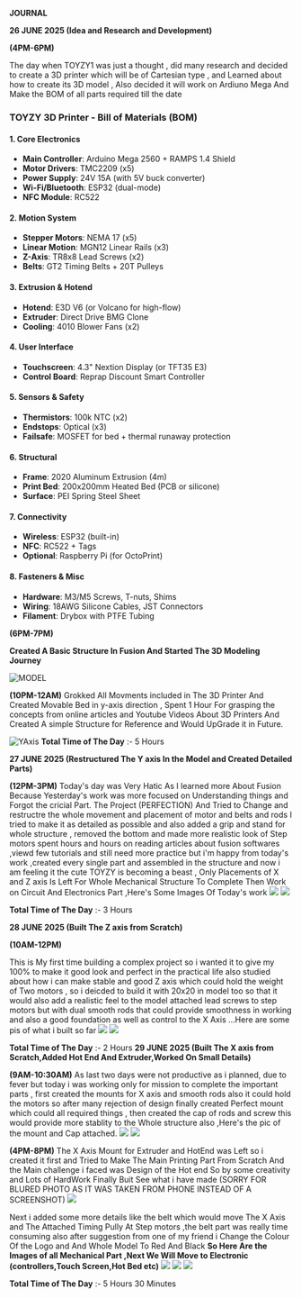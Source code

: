 **JOURNAL**

**26 JUNE 2025 (Idea and Research and Development)**

**(4PM-6PM)**

The day when TOYZY1 was just a thought , did many research and decided to create a 3D printer which will be of Cartesian type , and Learned about how to create its 3D model , Also decided it will work on Ardiuno Mega And Make the BOM of all parts required till the date

### **TOYZY 3D Printer - Bill of Materials (BOM)**

#### **1. Core Electronics**
- **Main Controller**: Arduino Mega 2560 + RAMPS 1.4 Shield  
- **Motor Drivers**: TMC2209 (x5)  
- **Power Supply**: 24V 15A (with 5V buck converter)  
- **Wi-Fi/Bluetooth**: ESP32 (dual-mode)  
- **NFC Module**: RC522  

#### **2. Motion System**
- **Stepper Motors**: NEMA 17 (x5)  
- **Linear Motion**: MGN12 Linear Rails (x3)  
- **Z-Axis**: TR8x8 Lead Screws (x2)  
- **Belts**: GT2 Timing Belts + 20T Pulleys  

#### **3. Extrusion & Hotend**
- **Hotend**: E3D V6 (or Volcano for high-flow)  
- **Extruder**: Direct Drive BMG Clone    
- **Cooling**: 4010 Blower Fans (x2)  

#### **4. User Interface**
- **Touchscreen**: 4.3" Nextion Display (or TFT35 E3)  
- **Control Board**: Reprap Discount Smart Controller  

#### **5. Sensors & Safety** 
- **Thermistors**: 100k NTC (x2)  
- **Endstops**: Optical (x3)  
- **Failsafe**: MOSFET for bed + thermal runaway protection  

#### **6. Structural**
- **Frame**: 2020 Aluminum Extrusion (4m)  
- **Print Bed**: 200x200mm Heated Bed (PCB or silicone)  
- **Surface**: PEI Spring Steel Sheet  

#### **7. Connectivity**
- **Wireless**: ESP32 (built-in)  
- **NFC**: RC522 + Tags  
- **Optional**: Raspberry Pi (for OctoPrint)  

#### **8. Fasteners & Misc**
- **Hardware**: M3/M5 Screws, T-nuts, Shims  
- **Wiring**: 18AWG Silicone Cables, JST Connectors  
- **Filament**: Drybox with PTFE Tubing  

**(6PM-7PM)**

**Created A Basic Structure In Fusion And Started The 3D Modeling Journey**

![MODEL](https://github.com/Armaan240/TOYZY1/blob/main/IMAGES/Screenshot%20(31).png)

**(10PM-12AM)**
Grokked All Movments included in The 3D Printer And Created Movable Bed in y-axis direction , Spent 1 Hour For grasping the concepts from online articles and Youtube Videos About 3D Printers And Created A simple Structure for Reference and Would UpGrade it in Future. 

![YAxis](https://github.com/Armaan240/TOYZY1/blob/main/IMAGES/Screenshot%20(33).png)
**Total Time of The Day** :- 5 Hours


**27 JUNE 2025 (Restructured The Y axis In the Model and Created Detailed Parts)**

**(12PM-3PM)**
Today's day was Very Hatic As I learned more About Fusion Because Yesterday's work was more focused on Understanding things and Forgot the cricial Part. The Project (PERFECTION) And Tried to Change and restructre the whole movement and placement of motor and belts and rods I tried to make it as detailed as possible and also added a grip and stand for whole structure , removed the bottom and made more realistic look of Step motors spent hours and hours on reading articles about fusion softwares ,viewd few tutorials and still need more practice but i'm happy from today's work ,created every single part and assembled in the structure and now i am feeling it the cute TOYZY is becoming a beast , Only Placements of X and Z axis Is Left For Whole Mechanical Structure To Complete Then Work on Circuit And Electronics Part  ,Here's Some Images Of Today's work
![](https://github.com/Armaan240/TOYZY1/blob/main/IMAGES/JUNE27.png)
![](https://github.com/Armaan240/TOYZY1/blob/main/IMAGES/Screenshot%20(35).png)

**Total Time of The Day** :- 3 Hours

**28 JUNE 2025 (Built The Z axis from Scratch)**
 
**(10AM-12PM)**

This is My first time building a complex project so i wanted it to give my 100% to make it good look and perfect in the practical life also studied about how i can make stable and good Z axis which could hold the weight of Two motors , so i deicded to build it with 20x20 in model too so that it would also add a realistic feel to the model attached lead screws to step motors but with dual smooth rods that could provide smoothness in working and also a good foundation as well as control to the X Axis ...Here are some pis of what i built so far
![](https://github.com/Armaan240/TOYZY1/blob/main/IMAGES/Screenshot%20(47).png)
![](https://github.com/Armaan240/TOYZY1/blob/main/IMAGES/Screenshot%20(45).png)

**Total Time of The Day** :- 2 Hours
**29 JUNE 2025 (Built The X axis from Scratch,Added Hot End And Extruder,Worked On Small Details)**

**(9AM-10:30AM)**
As last two days were not productive as i planned, due to fever but today i was working only for mission to complete the important parts , first created the mounts for X axis and smooth rods also it could hold the motors so after many rejection of design finally created Perfect mount which could all required things , then created the cap of rods and screw this would provide more stablity to the Whole structure also ,Here's the pic of the mount and Cap attached. 
![](https://github.com/Armaan240/TOYZY1/blob/main/IMAGES/Screenshot%20(48).png)
![](https://github.com/Armaan240/TOYZY1/blob/main/IMAGES/cap.png)

**(4PM-8PM)**
The X Axis Mount for Extruder and HotEnd was Left so i created it first and Tried to Make The Main Printing Part From Scratch And the Main challenge i faced was Design of the Hot end So by some creativity and Lots of HardWork Finally Buit See what i have made (SORRY FOR BLURED PHOTO AS IT WAS TAKEN FROM PHONE INSTEAD OF A SCREENSHOT)
![](https://github.com/Armaan240/TOYZY1/blob/main/IMAGES/IMG_1863.jpeg)

Next i added some more details like the belt which would move The X Axis and The Attached Timing Pully At Step motors ,the belt part was really time consuming
also after suggestion from one of my friend i Change the Colour Of the Logo and And Whole Model To Red And Black
**So Here Are the Images of all Mechanical Part ,Next We Will Move to Electronic (controllers,Touch Screen,Hot Bed etc)**
![](https://github.com/Armaan240/TOYZY1/blob/main/IMAGES/Screenshot%20(52).png)
![](https://github.com/Armaan240/TOYZY1/blob/main/IMAGES/Screenshot%20(50).png)
![](https://github.com/Armaan240/TOYZY1/blob/main/IMAGES/Screenshot%20(49).png)

**Total Time of The Day** :- 5 Hours 30 Minutes
